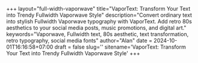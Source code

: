 +++
layout="full-width-vaporwave"
title="VaporText: Transform Your Text into Trendy Fullwidth Vaporwave Style"
description="Convert ordinary text into stylish Fullwidth Vaporwave typography with VaporText. Add retro 80s aesthetics to your social media posts, music promotions, and digital art."
keywords="Vaporwave, Fullwidth text, 80s aesthetic, text transformation, retro typography, social media fonts"
author="Alan"
date = 2024-10-01T16:16:58+07:00
draft = false
slug=''
sitename='VaporText: Transform Your Text into Trendy Fullwidth Vaporwave Style'
+++